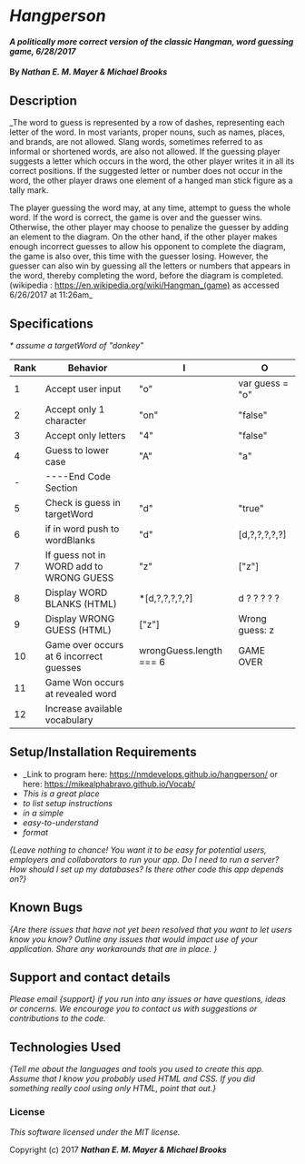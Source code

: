 # _Hangperson_

#### _A politically more correct version of the classic Hangman, word guessing game, 6/28/2017_

#### By _**Nathan E. M. Mayer & Michael Brooks**_

## Description

_The word to guess is represented by a row of dashes, representing each letter of the word. In most variants, proper nouns, such as names, places, and brands, are not allowed. Slang words, sometimes referred to as informal or shortened words, are also not allowed. If the guessing player suggests a letter which occurs in the word, the other player writes it in all its correct positions. If the suggested letter or number does not occur in the word, the other player draws one element of a hanged man stick figure as a tally mark.

The player guessing the word may, at any time, attempt to guess the whole word. If the word is correct, the game is over and the guesser wins. Otherwise, the other player may choose to penalize the guesser by adding an element to the diagram. On the other hand, if the other player makes enough incorrect guesses to allow his opponent to complete the diagram, the game is also over, this time with the guesser losing. However, the guesser can also win by guessing all the letters or numbers that appears in the word, thereby completing the word, before the diagram is completed. (wikipedia : https://en.wikipedia.org/wiki/Hangman_(game) as accessed 6/26/2017 at 11:26am_
## Specifications

_* assume a targetWord of "donkey"_

| Rank  | Behavior          | I   |          O       |
|-------|-------------------|-----|------------------|
|1|Accept user input        |"o"  |var guess = "o"   |
|2|Accept only 1 character  |"on" | "false"          |
|3|Accept only letters      | "4" | "false"          |
|4|Guess to lower case      | "A" | "a"              |
|-|----End Code Section     |     |                  |
|5|Check is guess in targetWord| "d" | "true"|
|6| if in word push to wordBlanks| "d" | [d,?,?,?,?,?]|
|7|If guess not in WORD add to WRONG GUESS |"z"| ["z"]|
|8|Display WORD BLANKS (HTML) |*[d,?,?,?,?,?]| d  ?  ?  ?  ? ?|
|9|Display WRONG GUESS (HTML) |["z"]  | Wrong guess: z|
|10|Game over occurs at 6 incorrect guesses | wrongGuess.length === 6 | GAME OVER|
|11| Game Won occurs at revealed word | | |
|12| Increase available vocabulary |

## Setup/Installation Requirements

* _Link to program here: https://nmdevelops.github.io/hangperson/
or here: https://mikealphabravo.github.io/Vocab/
* _This is a great place_
* _to list setup instructions_
* _in a simple_
* _easy-to-understand_
* _format_

_{Leave nothing to chance! You want it to be easy for potential users, employers and collaborators to run your app. Do I need to run a server? How should I set up my databases? Is there other code this app depends on?}_

## Known Bugs

_{Are there issues that have not yet been resolved that you want to let users know you know?  Outline any issues that would impact use of your application.  Share any workarounds that are in place. }_

## Support and contact details

_Please email {support} if you run into any issues or have questions, ideas or concerns.  We encourage you to contact us with suggestions or contributions to the code._

## Technologies Used

_{Tell me about the languages and tools you used to create this app. Assume that I know you probably used HTML and CSS. If you did something really cool using only HTML, point that out.}_

### License

*This software licensed under the MIT license.*

Copyright (c) 2017 **_Nathan E. M. Mayer & Michael Brooks_**
